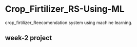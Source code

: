 # Crop_Firtilizer_RS-Using-ML
crop_firtilizer_Reecomendation system using machine learning.

 ## week-2 project 
